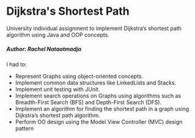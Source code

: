 # Dijkstra's Shortest Path
University individual assignment to implement Dijkstra’s shortest path algorithm using Java and OOP concepts.
##### Author: Rachel Nataatmadja

I had to:
- Represent Graphs using object-oriented concepts.
- Implement common data structures like LinkedLists and Stacks.
- Implement unit testing with JUnit.
- Implement search operations on Graphs using algorithms such as Breadth-First Search (BFS) and Depth-First Search (DFS).
- Implement an algorithm for finding the shortest path in a graph using Dijkstra’s shortest path algorithm.
- Perform OO design using the Model View Controller (MVC) design pattern

